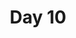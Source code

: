 ---
title: "Day 10"
description: "Lorem ipsum dolor sit amet"
pubDate: "Dec 10 2024"
heroImage: "/blog-placeholder-2.jpg"
---